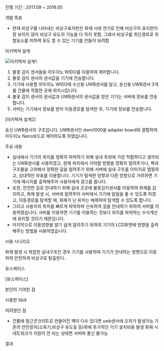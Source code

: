 진행 기간 : 2017.09 ~ 2018.05



개발 목표

- 현재 비상구를 나타내는 비상구표지판은 화재 시에 연기로 인해 비상구의 표지판이 잘 보이지 않아 비상구 유도의 기능을 다 하지 못함. 그래서 비상구를 최단경로로 위험요소를 피하여 유도 할 수 있는 기기를 만들어 보려함



아키텍쳐 설계

![아키텍쳐 설계1](https://user-images.githubusercontent.com/31823098/106352429-65a2b080-6326-11eb-8ec9-892de293a309.png)


1. 불꽃 감지 센서들을 아두이노 WIDO를 이용하여 제어합니다.
2. 불꽃 감지 센서의 센서값을 기기에 전송합니다.
3. 기기에 사용할 아두이노 WIDO에 수신용 UWB센서를 달고, 송신용 UWB센서 3개를 건물에 적절한 곳에 위치시킵니다.
4. 불꽃 감지 센서의 센서값과 UWB센서의 센서값을 받은 기기는 서버에 정보를 전송합니다.
5. 서버는 기기에서 정보를 받아 이동경로를 탐색한 후, 기기에 정보를 전송합니다.


[아키텍쳐 설계2]

송신 UWB센서의 구조입니다.
UWB센서인 dwm1000을 adapter board와 결합하여 아두이노 Nano보드로 제어하도록 하였습니다.



주요 내용

- 실내에서 기기의 위치를 정확히 파악하기 위해 실내 측위에 가장 적합하다고 생각되는 UWB센서를 사용하였고, 현재 위치에서 가야할 방향을 정확히 알려주거나, 벽과 구조물을 고려해서 정확한 길을 알려주기 위해 서버에 실내 구조를 이미지로 맵핑하고, 상대적인 좌표를 이용합니다. 기기가 탐색한 방향과 다른 방향으로 가려하면 기기에 메시지를 출력해주어 사용자에게 경고를 줍니다.
- 또한, 안전한 길로 안내하기 위해 실내 곳곳에 불꽃감지센서를 이용하여 화재를 감지하고, 화재 발생 시, 서버에 알려주어 서버에서 기기에 알림을 줄 수 있도록 하였고, 이동경로를 탐색할 때, 화재가 난 위치는 배제하여 탐색할 수 있도록 합니다.
- 그리고 사용자의 위치를 빠르게 파악하여 신속하게 길을 안내하기 위하여 서버를 이용하였습니다. 서버를 이용하면 기기를 이용하는 것보다 위치를 파악하는 수식계산에 유리할 것이기 때문입니다.
- 마지막으로 이동방향을 알기 쉽게 알려주기 위하여 기기의 LCD화면에 방향을 출력해주는 방법을 사용하였습니다.


사용 시나리오

화재 발생 시 복잡한 실내구조인 경우 기기를 사용하여 기기가 안내하는 방향으로 이동하여 안전하게 비상구로 탈출한다.



유스케이스

[유스케이스]



본인이 기여한 점



사용한 Skill



어려웠던 점

- 건물에 철근콘크리트로 만들어진 벽이 다수 있다면 uwb센서에 오차가 발생가능 
기존의 안전장치(소화기,비상구 유도등 등)외에 추가적인 기기 설치비용 발생
화재 시 네트워크가 지원이 안 되는 상태면 서버와 통신 불가능



결과
